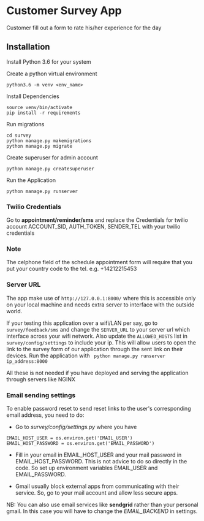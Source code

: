 # Customer Survey App
Customer fill out a form to rate his/her experience for the day

## Installation
Install Python 3.6 for your system

Create a python virtual environment
```
python3.6 -m venv <env_name>
```
Install Dependencies
```
source venv/bin/activate
pip install -r requirements
```
Run migrations
```
cd survey
python manage.py makemigrations
python manage.py migrate
```
Create superuser for admin account
```
python manage.py createsuperuser
```

Run the Application
```
python manage.py runserver
```

### Twilio Credentials
Go to **appointment/reminder/sms** and replace the Credentials for twilio account
ACCOUNT_SID, AUTH_TOKEN, SENDER_TEL with your twilio credentials

### Note
The celphone field of the schedule appointment form will require that you put your country code to the tel.
e.g. +14212215453

### Server URL
The app make use of `http://127.0.0.1:8000/` where this is accessible only on your local machine and needs extra server 
to interface with the outside world.

If your testing this application over a wifi/LAN per say, go to `survey/feedback/sms` and change the `SERVER_URL`
 to your server url which interface across your wifi network. Also update the `ALLOWED_HOSTS` list in 
 `survey/config/settings` to include your ip.
This will allow users to open the link to the survey form of our application through the sent link on their devices. 
Run the application with ` python manage.py runserver ip_address:8000`

All these is not needed if you have deployed and serving the application through servers like NGINX


### Email sending settings
To enable password reset to send reset links to the user's corresponding email address, you need to do:
- Go to *survey/config/settings.py* where you have
```
EMAIL_HOST_USER = os.environ.get('EMAIL_USER')
EMAIL_HOST_PASSWORD = os.environ.get('EMAIL_PASSWORD')
```
- Fill in your email in EMAIL_HOST_USER and your mail password in EMAIL_HOST_PASSWORD.
This is not advice to do so directly in the code. So set up environment variables EMAIL_USER and EMAIL_PASSWORD.

- Gmail usually block external apps from communicating with their service. So, go to your mail account and allow less
secure apps.

NB: You can also use email services like **sendgrid** rather than your personal gmail. In this case you will have to
change the *EMAIL_BACKEND* in settings.

